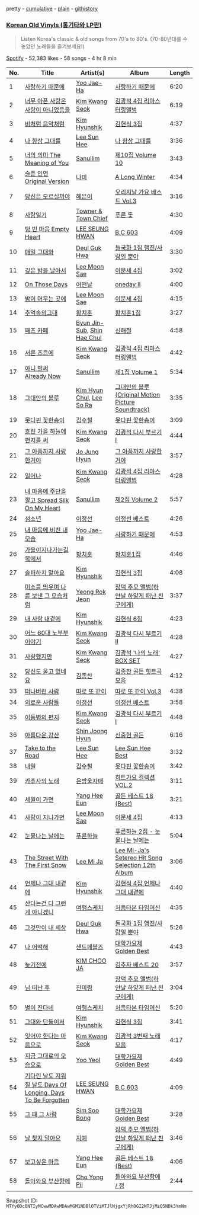 pretty - [cumulative](/playlists/cumulative/37i9dQZF1DWX7FdKM0unn8.md) - [plain](/playlists/plain/37i9dQZF1DWX7FdKM0unn8) - [githistory](https://github.githistory.xyz/mackorone/spotify-playlist-archive/blob/main/playlists/plain/37i9dQZF1DWX7FdKM0unn8)

### [Korean Old Vinyls \(통기타와 LP판\)](https://open.spotify.com/playlist/37i9dQZF1DWX7FdKM0unn8)

> Listen Korea's classic & old songs from 70's to 80's\. \(70\-80년대를 수 놓았던 노래들을 즐겨보세요!\)

[Spotify](https://open.spotify.com/user/spotify) - 52,383 likes - 58 songs - 4 hr 8 min

| No. | Title | Artist(s) | Album | Length |
|---|---|---|---|---|
| 1 | [사랑하기 때문에](https://open.spotify.com/track/0I9vXVUpijjek2ULH4UUJw) | [Yoo Jae\-Ha](https://open.spotify.com/artist/2Qrs21XiQMxkddRognIjGC) | [사랑하기 때문에](https://open.spotify.com/album/2Kb78rmvg0suvhVPcjBtlm) | 6:20 |
| 2 | [너무 아픈 사랑은 사랑이 아니었음을](https://open.spotify.com/track/42cwRiFR25LYJG6CCsjWo9) | [Kim Kwang Seok](https://open.spotify.com/artist/0Sr5L3iWPn0k6KnDr8RYS8) | [김광석 4집 리마스터링앨범](https://open.spotify.com/album/1Yk9jrcx4JQpSmyqpvakvV) | 6:19 |
| 3 | [비처럼 음악처럼](https://open.spotify.com/track/6zMH0UAFuLt4JXVuEUIygG) | [Kim Hyunshik](https://open.spotify.com/artist/5tYHIUOTcoDw6xMUkLEtzv) | [김현식 3집](https://open.spotify.com/album/3Eggr8LCQGMCitwZzzaSbY) | 4:37 |
| 4 | [나 항상 그대를](https://open.spotify.com/track/5PSj7PGrGLASjPkdOL318I) | [Lee Sun Hee](https://open.spotify.com/artist/4ZQVfuvon3XnGYkjTSey1O) | [나 항상 그대를](https://open.spotify.com/album/3HoiIlaN0TJEWKA2rhy3rX) | 3:36 |
| 5 | [너의 의미 The Meaning of You](https://open.spotify.com/track/2p5TdDBoY6eEvTQuzyurTV) | [Sanullim](https://open.spotify.com/artist/04cr7qH71klBu2x9H7c0Iw) | [제10집 Volume 10](https://open.spotify.com/album/7KMnV0iErqXPklZ5L0Upts) | 3:43 |
| 6 | [슬픈 인연 Original Version](https://open.spotify.com/track/0EIaR2py9XXUW4DMLx4BNk) | [나미](https://open.spotify.com/artist/50h2tBXWxIdL1ol9zowwyp) | [A Long Winter](https://open.spotify.com/album/2DdP0Cgsc1hYozWTgB7ajy) | 4:34 |
| 7 | [당신은 모르실꺼야](https://open.spotify.com/track/51TasCMfQcoYiRvquIpF1S) | [혜은이](https://open.spotify.com/artist/0wpePehw25BtABst49wTMa) | [오리지날 가요 베스트 Vol.3](https://open.spotify.com/album/2TmEaBdiKg26EcCiAvAYao) | 3:16 |
| 8 | [사랑일기](https://open.spotify.com/track/5NA0wgvnUinGTFdT3p5tnD) | [Towner & Town Chief](https://open.spotify.com/artist/3Qm5uwdUYz6Bz64XOqsiYD) | [푸른 돛](https://open.spotify.com/album/5ka1jbuOzofnAJUs5p02SQ) | 4:30 |
| 9 | [텅 빈 마음 Empty Heart](https://open.spotify.com/track/4KiYPYpm4ultIp247ftPlI) | [LEE SEUNG HWAN](https://open.spotify.com/artist/6LPV5KZBc1zBjX8AFZ2WWY) | [B.C 603](https://open.spotify.com/album/5NySygZgi6F7cBkjuFTBTa) | 4:09 |
| 10 | [매일 그대와](https://open.spotify.com/track/2T05Ub3H6NvMSO8Ohsam9I) | [Deul Guk Hwa](https://open.spotify.com/artist/1sgkTCF42JGJUIaBP68n6H) | [들국화 1집 행진/사랑일 뿐야](https://open.spotify.com/album/5rfo4HOW4Pe01ipqjHL19K) | 3:30 |
| 11 | [깊은 밤을 날아서](https://open.spotify.com/track/5vVL45nncczKCWS0uIQpzN) | [Lee Moon Sae](https://open.spotify.com/artist/2eVlgLy3Aym09gM3dqx6cq) | [이문세 4집](https://open.spotify.com/album/031envKZiWUDD9cRdb0ZbX) | 3:02 |
| 12 | [On Those Days](https://open.spotify.com/track/0ACRegRh3QSjCGgWw7xtGV) | [어떤날](https://open.spotify.com/artist/1DfZ34LYlp8Q1VWSgDietf) | [oneday II](https://open.spotify.com/album/2LUhNhSyrYyrkJoJUiiusi) | 4:00 |
| 13 | [밤이 머무는 곳에](https://open.spotify.com/track/14YOLgX7qM1iOfmgKRefTv) | [Lee Moon Sae](https://open.spotify.com/artist/2eVlgLy3Aym09gM3dqx6cq) | [이문세 4집](https://open.spotify.com/album/031envKZiWUDD9cRdb0ZbX) | 4:15 |
| 14 | [추억속의그대](https://open.spotify.com/track/5xtATcLzRFvpEAWlKcKivO) | [황치훈](https://open.spotify.com/artist/1KlbpZyhUiiO4EsvJiguwE) | [황치훈1집](https://open.spotify.com/album/2sTNUF4zLROU2gCyaTQ524) | 3:27 |
| 15 | [째즈 카페](https://open.spotify.com/track/0SwSiNArqc58nd21Zfj1Ow) | [Byun Jin\-Sub](https://open.spotify.com/artist/19TSeYJNZVClzoWb6hUVr7), [Shin Hae Chul](https://open.spotify.com/artist/0X7uU5t8s4p9vXE4PjPvfn) | [신해철](https://open.spotify.com/album/4m0fkoRpLFiJALSqwZ1ibX) | 4:58 |
| 16 | [서른 즈음에](https://open.spotify.com/track/22hQftFZWw1XIowMmT8tAP) | [Kim Kwang Seok](https://open.spotify.com/artist/0Sr5L3iWPn0k6KnDr8RYS8) | [김광석 4집 리마스터링앨범](https://open.spotify.com/album/1Yk9jrcx4JQpSmyqpvakvV) | 4:42 |
| 17 | [아니 벌써 Already Now](https://open.spotify.com/track/2eEfCqnMimAfOM4bicSemv) | [Sanullim](https://open.spotify.com/artist/04cr7qH71klBu2x9H7c0Iw) | [제1집 Volume 1](https://open.spotify.com/album/6GD1o3r43s94cUMDBB3vVH) | 5:34 |
| 18 | [그대안의 블루](https://open.spotify.com/track/6z0rk521a5u6FHB8HHjXov) | [Kim Hyun Chul](https://open.spotify.com/artist/39Jf69SNjTiIQfCQyLh4Gb), [Lee So Ra](https://open.spotify.com/artist/58BWh3yJrluDugLv0QF0eC) | [그대안의 블루 \(Original Motion Picture Soundtrack\)](https://open.spotify.com/album/0ZYu5hwriRTarKVPtCG23O) | 3:35 |
| 19 | [못다핀 꽃한송이](https://open.spotify.com/track/4FG1uHQAVPsYiXIn3tcGRs) | [김수철](https://open.spotify.com/artist/0EmfHeitNJW1MjPBVvy8uR) | [못다핀 꽃한송이](https://open.spotify.com/album/0OG7Sc2UuT3Im3tXeu1UMg) | 3:09 |
| 20 | [흐린 가을 하늘에 편지를 써](https://open.spotify.com/track/64cuomBVoSkO27t6hG4RSl) | [Kim Kwang Seok](https://open.spotify.com/artist/0Sr5L3iWPn0k6KnDr8RYS8) | [김광석 다시 부르기 I](https://open.spotify.com/album/6L9IGYuMWrWUMIVm3KFjUw) | 4:44 |
| 21 | [그 아픔까지 사랑한거야](https://open.spotify.com/track/2ghebdwe2pNXT4eL34T7pW) | [Jo Jung Hyun](https://open.spotify.com/artist/5pGIThF8jQKXCNkr9u8632) | [그 아픔까지 사랑한거야](https://open.spotify.com/album/55UfHK7SkjcooSkHtougQf) | 3:57 |
| 22 | [일어나](https://open.spotify.com/track/2LxL8Lq0AD7DzwsqH9sTd0) | [Kim Kwang Seok](https://open.spotify.com/artist/0Sr5L3iWPn0k6KnDr8RYS8) | [김광석 4집 리마스터링앨범](https://open.spotify.com/album/1Yk9jrcx4JQpSmyqpvakvV) | 4:28 |
| 23 | [내 마음에 주단을 깔고 Spread Silk On My Heart](https://open.spotify.com/track/4Jp6egGKfX94Mva9fEizTZ) | [Sanullim](https://open.spotify.com/artist/04cr7qH71klBu2x9H7c0Iw) | [제2집 Volume 2](https://open.spotify.com/album/4xmgXry7YcKghRyzDiJv38) | 5:57 |
| 24 | [섬소년](https://open.spotify.com/track/3cbYRbgcXmJsPWVTDM37sW) | [이정선](https://open.spotify.com/artist/1ggPoV0kiW23ufNRy5AyrV) | [이정선 베스트](https://open.spotify.com/album/4amIFXgjq2CMs0WOXhhzvZ) | 4:26 |
| 25 | [내 마음에 비친 내 모습](https://open.spotify.com/track/4w5jHmaPBwNN2Q9rOuYHUC) | [Yoo Jae\-Ha](https://open.spotify.com/artist/2Qrs21XiQMxkddRognIjGC) | [사랑하기 때문에](https://open.spotify.com/album/2Kb78rmvg0suvhVPcjBtlm) | 4:53 |
| 26 | [가을이지나가는길목에서](https://open.spotify.com/track/0F8VPFPd53OxPYiINjc9bF) | [황치훈](https://open.spotify.com/artist/1KlbpZyhUiiO4EsvJiguwE) | [황치훈1집](https://open.spotify.com/album/2sTNUF4zLROU2gCyaTQ524) | 4:46 |
| 27 | [슬퍼하지 말아요](https://open.spotify.com/track/0aAJL7KZVKZiQV4QAY87vI) | [Kim Hyunshik](https://open.spotify.com/artist/5tYHIUOTcoDw6xMUkLEtzv) | [김현식 3집](https://open.spotify.com/album/3Eggr8LCQGMCitwZzzaSbY) | 4:08 |
| 28 | [미소를 띄우며 나를 보낸 그 모습처럼](https://open.spotify.com/track/1UtSVWsqsGkDphhxZkSsVb) | [Yeong Rok Jeon](https://open.spotify.com/artist/4ekyRk7LiVxyzIlpRkHVqU) | [장덕 추모 앨범\(하얀날 하얗게 떠난 친구에게\)](https://open.spotify.com/album/5fxtuJkfiB0xYZCFztnwuh) | 3:37 |
| 29 | [내 사랑 내곁에](https://open.spotify.com/track/5BKRpouE6rMJiSIa3rlUGu) | [Kim Hyunshik](https://open.spotify.com/artist/5tYHIUOTcoDw6xMUkLEtzv) | [김현식 6집](https://open.spotify.com/album/2p3UEiaV7CfDmdqJ90nm7A) | 4:23 |
| 30 | [어느 60대 노부부 이야기](https://open.spotify.com/track/68yWj8JpveUGUsZLasK3k0) | [Kim Kwang Seok](https://open.spotify.com/artist/0Sr5L3iWPn0k6KnDr8RYS8) | [김광석 다시 부르기 II](https://open.spotify.com/album/6tpfhrWAd4X5YQCBE2HKUk) | 4:28 |
| 31 | [사랑했지만](https://open.spotify.com/track/2Wusb5km1CAQRDvmujySNO) | [Kim Kwang Seok](https://open.spotify.com/artist/0Sr5L3iWPn0k6KnDr8RYS8) | [김광석 '나의 노래' BOX SET](https://open.spotify.com/album/3EzFLoUS1nKMqqS5FYhpsD) | 4:27 |
| 32 | [당신도 울고 있네요](https://open.spotify.com/track/3uXGuJHfAoUke0TkDcvuBM) | [김종찬](https://open.spotify.com/artist/1j9e2bHfflVpMVW77MGWR4) | [김종찬 골든 힛트곡 모음](https://open.spotify.com/album/0vtP6Xzc7lk12V7GEiQGvD) | 4:12 |
| 33 | [떠나버린 사람](https://open.spotify.com/track/7MMVGHfGFZsWy3PFY4YPqE) | [따로 또 같이](https://open.spotify.com/artist/5xwMG3oq16KjZGGWHLeMNH) | [따로 또 같이 Vol.3](https://open.spotify.com/album/0258DtBYRRSCUNR62yM5BB) | 4:38 |
| 34 | [외로운 사람들](https://open.spotify.com/track/5S09MykTFOkzgTYMK1XBGn) | [이정선](https://open.spotify.com/artist/1ggPoV0kiW23ufNRy5AyrV) | [이정선 베스트](https://open.spotify.com/album/4amIFXgjq2CMs0WOXhhzvZ) | 3:58 |
| 35 | [이등병의 편지](https://open.spotify.com/track/4paHAIeL4h8Tr0vbF1FOwZ) | [Kim Kwang Seok](https://open.spotify.com/artist/0Sr5L3iWPn0k6KnDr8RYS8) | [김광석 다시 부르기 I](https://open.spotify.com/album/6L9IGYuMWrWUMIVm3KFjUw) | 4:48 |
| 36 | [아름다운 강산](https://open.spotify.com/track/7qMFMdplBz3ySx7HdOOgDP) | [Shin Joong Hyun](https://open.spotify.com/artist/4cFsZrYUW5rEHhT1IrYXag) | [신중현 골든](https://open.spotify.com/album/0BnsLDVwgsCs1i5rEC0T3G) | 6:16 |
| 37 | [Take to the Road](https://open.spotify.com/track/7Dsj9oV6bd5jF0vIBwy92a) | [Lee Sun Hee](https://open.spotify.com/artist/4ZQVfuvon3XnGYkjTSey1O) | [Lee Sun Hee Best](https://open.spotify.com/album/2l6SJR2R6pFzKOlrtJGq37) | 3:32 |
| 38 | [내일](https://open.spotify.com/track/6gcEFFs1w5D2Ud91Qb37u2) | [김수철](https://open.spotify.com/artist/0EmfHeitNJW1MjPBVvy8uR) | [못다핀 꽃한송이](https://open.spotify.com/album/0OG7Sc2UuT3Im3tXeu1UMg) | 3:42 |
| 39 | [카츄사의 노래](https://open.spotify.com/track/1X9Rw7AQdwJoR8q2dPn7ZC) | [은방울자매](https://open.spotify.com/artist/7bSbVUfkQBYgjK0G2Q6cMP) | [히트가요 컬렉션 VOL.2](https://open.spotify.com/album/79iJo6K8XWEF7HNgquDmD7) | 3:11 |
| 40 | [세월이 가면](https://open.spotify.com/track/6khwEG0x8mkXNvTxt2lF00) | [Yang Hee Eun](https://open.spotify.com/artist/0BD74hBusWzcPz44wFskYb) | [골든 베스트 18 \(Best\)](https://open.spotify.com/album/06Ts7J7sx9Ag3VN2soPwQI) | 3:21 |
| 41 | [사랑이 지나가면](https://open.spotify.com/track/4XwtIHrmFuMNwu3c35kh5B) | [Lee Moon Sae](https://open.spotify.com/artist/2eVlgLy3Aym09gM3dqx6cq) | [이문세 4집](https://open.spotify.com/album/031envKZiWUDD9cRdb0ZbX) | 4:13 |
| 42 | [눈물나는 날에는](https://open.spotify.com/track/1Vi9rQtR5XlEAKvvz4PfID) | [푸른하늘](https://open.spotify.com/artist/4fjuWKOCAh3CT7I5xW6Hc1) | [푸른하늘 2집 \- 눈물나는 날에는](https://open.spotify.com/album/53wruAmv4gvA2uIoO2Xmfw) | 5:04 |
| 43 | [The Street With The First Snow](https://open.spotify.com/track/1CaH7l3RuuCHd6k3VsWiMk) | [Lee Mi Ja](https://open.spotify.com/artist/3ZQ97tFlkn5moDjvgQ3kpZ) | [Lee Mi\-Ja's Setereo Hit Song Selection 12th Album](https://open.spotify.com/album/2VCClwONd2mvbtAYAz51iX) | 3:06 |
| 44 | [언제나 그대 내곁에](https://open.spotify.com/track/44hldZaxIlzNDZ7VNhKKmC) | [Kim Hyunshik](https://open.spotify.com/artist/5tYHIUOTcoDw6xMUkLEtzv) | [김현식 4집 언제나 그대 내곁에](https://open.spotify.com/album/1YfgZy6iR55PEiFNJzUFgi) | 4:40 |
| 45 | [산다는건 다 그런게 아니겠니](https://open.spotify.com/track/4A8fWr7kzy3h2c1XW9QeF9) | [여행스케치](https://open.spotify.com/artist/1hjjZKt6yK0bGmubr0yOZ6) | [처음타본 타임머신](https://open.spotify.com/album/6aHpFexUPTYIGNL6uTLPSC) | 4:35 |
| 46 | [그것만이 내 세상](https://open.spotify.com/track/5uNi1Bq4218eVbntEgNhrn) | [Deul Guk Hwa](https://open.spotify.com/artist/1sgkTCF42JGJUIaBP68n6H) | [들국화 1집 행진/사랑일 뿐야](https://open.spotify.com/album/5rfo4HOW4Pe01ipqjHL19K) | 5:26 |
| 47 | [나 어떡해](https://open.spotify.com/track/0G15m2DrgQGBB6raFluurk) | [샌드페블즈](https://open.spotify.com/artist/0gpJgwuqFaMRC8BL14WVEZ) | [대학가요제 Golden Best](https://open.spotify.com/album/2ivChL943d97iLJ5Vk5va0) | 4:43 |
| 48 | [늦기전에](https://open.spotify.com/track/6ubwzVoDeApVnsgVvjX3yx) | [KIM CHOO JA](https://open.spotify.com/artist/568Af2a3USDRQUXgYJnRKT) | [김추자 베스트 20](https://open.spotify.com/album/6c5ZjcTq5XQ0MDUKIvK4ko) | 3:57 |
| 49 | [님 떠난 후](https://open.spotify.com/track/0CxEZ9d82YyZXbenJNlZsr) | [진미령](https://open.spotify.com/artist/72rPfSvwlkbec9TX46o25N) | [장덕 추모 앨범\(하얀날 하얗게 떠난 친구에게\)](https://open.spotify.com/album/5fxtuJkfiB0xYZCFztnwuh) | 3:04 |
| 50 | [별이 진다네](https://open.spotify.com/track/0uGDaEPsUUYUtMFjr2QMrg) | [여행스케치](https://open.spotify.com/artist/1hjjZKt6yK0bGmubr0yOZ6) | [처음타본 타임머신](https://open.spotify.com/album/6aHpFexUPTYIGNL6uTLPSC) | 5:20 |
| 51 | [그대와 단둘이서](https://open.spotify.com/track/2lveF3dx8NO8KNuZQ3u16l) | [Kim Hyunshik](https://open.spotify.com/artist/5tYHIUOTcoDw6xMUkLEtzv) | [김현식 3집](https://open.spotify.com/album/3Eggr8LCQGMCitwZzzaSbY) | 3:41 |
| 52 | [잊어야 한다는 마음으로](https://open.spotify.com/track/67Yg0uYQB14o3gQ3RLwD7x) | [Kim Kwang Seok](https://open.spotify.com/artist/0Sr5L3iWPn0k6KnDr8RYS8) | [김광석 3번째 노래모음](https://open.spotify.com/album/2KFcEdwyadcW50UUSMPgKZ) | 4:17 |
| 53 | [지금 그대로의 모습으로](https://open.spotify.com/track/3jrpzS3xpGAuohZSNjh4lR) | [Yoo Yeol](https://open.spotify.com/artist/1gyFAghLz2y5KIFA32vtwl) | [대학가요제 Golden Best](https://open.spotify.com/album/2ivChL943d97iLJ5Vk5va0) | 4:49 |
| 54 | [기다린 날도 지워질 날도 Days Of Longing, Days To Be Forgotten](https://open.spotify.com/track/3ZCIaxNcu1rtqBJAckJkvs) | [LEE SEUNG HWAN](https://open.spotify.com/artist/6LPV5KZBc1zBjX8AFZ2WWY) | [B.C 603](https://open.spotify.com/album/5NySygZgi6F7cBkjuFTBTa) | 4:09 |
| 55 | [그 때 그 사람](https://open.spotify.com/track/2q2cITx9yh5HSxwiPpgHCl) | [Sim Soo Bong](https://open.spotify.com/artist/3MruauOzN01CjMYEM2TFjn) | [대학가요제 Golden Best](https://open.spotify.com/album/2ivChL943d97iLJ5Vk5va0) | 3:28 |
| 56 | [날 찾지 말아요](https://open.spotify.com/track/47Y2w2OqMvqQ93nAA6DdcI) | [지예](https://open.spotify.com/artist/4EjKK0MdFQpp3lToa1m5c6) | [장덕 추모 앨범\(하얀날 하얗게 떠난 친구에게\)](https://open.spotify.com/album/5fxtuJkfiB0xYZCFztnwuh) | 3:46 |
| 57 | [보고싶은 마음](https://open.spotify.com/track/320SvnJLfvCnIC5rx0hgZ9) | [Yang Hee Eun](https://open.spotify.com/artist/0BD74hBusWzcPz44wFskYb) | [골든 베스트 18 \(Best\)](https://open.spotify.com/album/06Ts7J7sx9Ag3VN2soPwQI) | 4:06 |
| 58 | [돌아와요 부산항에](https://open.spotify.com/track/3Tiadxop66peME6AQ1BaLW) | [Cho Yong Pil](https://open.spotify.com/artist/5j200KdlKsIVqjoSDIWycA) | [돌아와요 부산항에 / 정](https://open.spotify.com/album/2ev1pKiYfeeFVpVVkcjeDE) | 2:44 |

Snapshot ID: `MTYyODc0NTIyMCwwMDAwMDAwMGM1NDBlOTViMTJlNjgxYjRhOGI2NTJjMzQ5NDk3YmNm`
